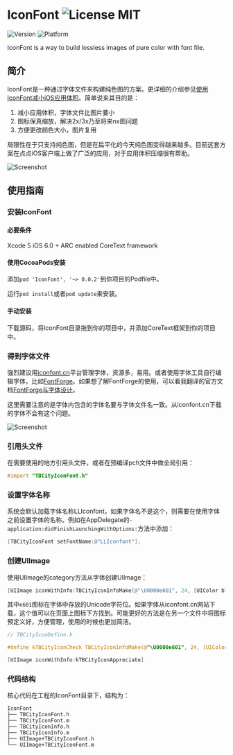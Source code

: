 IconFont ![License MIT](https://go-shields.herokuapp.com/license-MIT-blue.png)
=======================

![Version](http://cocoapod-badges.herokuapp.com/v/IconFont/badge.png)
![Platform](http://cocoapod-badges.herokuapp.com/p/IconFont/badge.png)

IconFont is a way to build lossless images of pure color with font file.

## 简介

IconFont是一种通过字体文件来构建纯色图的方案。更详细的介绍参见[使用IconFont减小iOS应用体积](http://johnwong.github.io/mobile/2015/04/03/using-icon-font-in-ios.html)。简单说来其目的是：

1. 减小应用体积，字体文件比图片要小
1. 图标保真缩放，解决2x/3x乃至将来nx图问题
1. 方便更改颜色大小，图片复用

局限性在于只支持纯色图，但是在扁平化的今天纯色图变得越来越多。目前这套方案在点点iOS客户端上做了广泛的应用，对于应用体积压缩很有帮助。

![Screenshot](http://johnwong.github.io/images/2015-04-04-iconfont-screenshot.png)

## 使用指南

### 安装IconFont

#### 必要条件

Xcode 5
iOS 6.0 +
ARC enabled
CoreText framework

#### 使用CocoaPods安装

添加`pod 'IconFont', '~> 0.0.2'`到你项目的Podfile中。

运行`pod install`或者`pod update`来安装。

#### 手动安装

下载源码，将IconFont目录拖到你的项目中，并添加CoreText框架到你的项目中。

### 得到字体文件

强烈建议用[iconfont.cn](http://iconfont.cn/)平台管理字体，资源多，易用。或者使用字体工具自行编辑字体，比如[FontForge](http://fontforge.github.io/en-US/)。如果想了解FontForge的使用，可以看我翻译的官方文档[FontForge与字体设计](http://designwithfontforge.com/zh-CN/index.html)。

这里需要注意的是字体内包含的字体名要与字体文件名一致。从iconfont.cn下载的字体不会有这个问题。

![Screenshot](http://johnwong.github.io/images/2015-04-04-iconfont-web.png)

### 引用头文件

在需要使用的地方引用头文件，或者在预编译pch文件中做全局引用：

```objective-c
#import "TBCityIconFont.h"
```

### 设置字体名称

系统会默认加载字体名称LLIconfont，如果字体名不是这个，则需要在使用字体之前设置字体的名称。例如在AppDelegate的`-application:didFinishLaunchingWithOptions:`方法中添加：

```objective-c
[TBCityIconFont setFontName:@"LLIconfont"];
```

### 创建UIImage

使用UIImage的category方法从字体创建UIImage：

```objective-c
[UIImage iconWithInfo:TBCityIconInfoMake(@"\U0000e601", 24, [UIColor blackColor])]
```
其中`e601`图标在字体中存放的Unicode字符位。如果字体从iconfont.cn网站下载，这个值可以在页面上图标下方找到。可能更好的方法是在另一个文件中将图标预定义好，方便管理，使用的时候也更加简洁。

```objective-c
// TBCityIconDefine.h

#define kTBCityIconCheck TBCityIconInfoMake(@"\U0000e601", 24, [UIColor blackColor])
```

```objective-c
[UIImage iconWithInfo:kTBCityIconAppreciate]
```

### 代码结构

核心代码在工程的IconFont目录下，结构为：

```
IconFont
├── TBCityIconFont.h
├── TBCityIconFont.m
├── TBCityIconInfo.h
├── TBCityIconInfo.m
├── UIImage+TBCityIconFont.h
└── UIImage+TBCityIconFont.m
```
